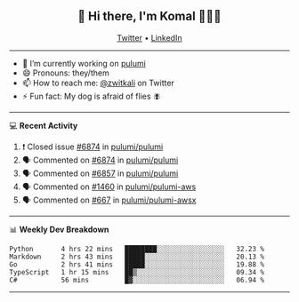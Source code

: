 <h2 align="center"> 👋 Hi there, I'm Komal 🧑🏾‍💻 </h2>
<p align="center">
    <a href="https://twitter.com/zwitkali">Twitter</a> •
    <a href="https://www.linkedin.com/in/komal-ali/">LinkedIn</a>
</p>

--------

- 🔭 I’m currently working on [pulumi](https://github.com/pulumi/pulumi)
- 😄 Pronouns: they/them
- 📫 How to reach me: [@zwitkali](https://twitter.com/zwitkali) on Twitter
- ⚡ Fun fact: My dog is afraid of flies 🪰

--------
💻 **Recent Activity**

<!--START_SECTION:activity-->
1. ❗️ Closed issue [#6874](https://github.com/pulumi/pulumi/issues/6874) in [pulumi/pulumi](https://github.com/pulumi/pulumi)
2. 🗣 Commented on [#6874](https://github.com/pulumi/pulumi/issues/6874) in [pulumi/pulumi](https://github.com/pulumi/pulumi)
3. 🗣 Commented on [#6857](https://github.com/pulumi/pulumi/issues/6857) in [pulumi/pulumi](https://github.com/pulumi/pulumi)
4. 🗣 Commented on [#1460](https://github.com/pulumi/pulumi-aws/issues/1460) in [pulumi/pulumi-aws](https://github.com/pulumi/pulumi-aws)
5. 🗣 Commented on [#667](https://github.com/pulumi/pulumi-awsx/issues/667) in [pulumi/pulumi-awsx](https://github.com/pulumi/pulumi-awsx)
<!--END_SECTION:activity-->

--------

📊 **Weekly Dev Breakdown**
<!--START_SECTION:waka-->
```text
Python       4 hrs 22 mins   ████████░░░░░░░░░░░░░░░░░   32.23 % 
Markdown     2 hrs 43 mins   █████░░░░░░░░░░░░░░░░░░░░   20.13 % 
Go           2 hrs 41 mins   █████░░░░░░░░░░░░░░░░░░░░   19.88 % 
TypeScript   1 hr 15 mins    ██▒░░░░░░░░░░░░░░░░░░░░░░   09.34 % 
C#           56 mins         █▓░░░░░░░░░░░░░░░░░░░░░░░   06.94 % 
```
<!--END_SECTION:waka-->

--------